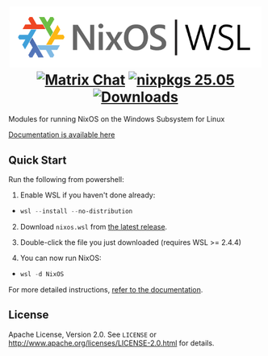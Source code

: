 <h1 align=center>
  <img src="https://raw.githubusercontent.com/nix-community/NixOS-WSL/refs/heads/main/assets/NixOS-WSL.svg" alt="NixOS-WSL" width="500rem" /><br />
  <a href="https://matrix.to/#/#wsl:nixos.org"><img src="https://img.shields.io/matrix/wsl:nixos.org?server_fqdn=matrix.org&logo=matrix" alt="Matrix Chat" /></a>
  <a href="https://github.com/NixOS/nixpkgs/tree/nixos-25.05"><img src="https://img.shields.io/badge/nixpkgs-25.05-brightgreen" alt="nixpkgs 25.05" /></a>
  <a href="https://github.com/reinthal/NixOS-WSL/releases"><img alt="Downloads" src="https://img.shields.io/github/downloads/nix-community/NixOS-WSL/total"></a>
</h1>

Modules for running NixOS on the Windows Subsystem for Linux

[Documentation is available here](https://nix-community.github.io/NixOS-WSL)

## Quick Start

Run the following from powershell:

1. Enable WSL if you haven't done already:

  - ```powershell
    wsl --install --no-distribution
    ```

2. Download `nixos.wsl` from [the latest release](https://github.com/reinthal/NixOS-WSL/releases/latest).

3. Double-click the file you just downloaded (requires WSL >= 2.4.4)

4. You can now run NixOS:

- ```powershell
  wsl -d NixOS
  ```

For more detailed instructions, [refer to the documentation](https://nix-community.github.io/NixOS-WSL/install.html).

## License

Apache License, Version 2.0. See `LICENSE` or <http://www.apache.org/licenses/LICENSE-2.0.html> for details.
